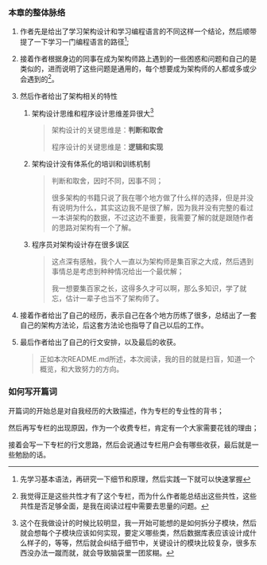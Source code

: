 ### 本章的整体脉络

1. 作者先是给出了学习架构设计和学习编程语言的不同这样一个结论，然后顺带提了一下学习一门编程语言的路径[^ 1];

2. 接着作者根据身边的同事在成为架构师路上遇到的一些困惑和问题和自己的是类似的，进而说明了这些问题是通用的，每个想要成为架构师的人都或多或少会遇到的[^作者按1]。

3. 然后作者给出了架构相关的特性

   1. 架构设计思维和程序设计思维差异很大[^ 作者按2]

      > 架构设计的关键思维是：**判断和取舍**
      >
      > 程序设计的关键思维是：**逻辑和实现**

   2. 架构设计没有体系化的培训和训练机制

      > 判断和取舍，因时不同，因事不同；
      >
      > 很多架构的书籍只说了我在哪个地方做了什么样的选择，但是并没有说明为什么，其实这边我不是很了解，因为我并没有完整的看过一本讲架构的数据，不过这边不重要，我需要了解的就是跟随作者的思路对架构有一个了解。

   3. 程序员对架构设计存在很多误区

      > 这点深有感触，我个人一直以为架构师是集百家之大成，然后遇到事情总是考虑到种种情况给出一个最优解；
      >
      > 我一想要集百家之长，这得多久才可以啊，那么多知识，学了就忘，估计一辈子也当不了架构师了。

4. 接着作者给出了自己的经历，表示自己在各个地方历练了很多，总结出了一套自己的架构方法论，后这套方法论也指导了自己以后的工作。

5. 最后作者给出了自己的行文安排，以及最后的收获。

   > 正如本次README.md所述，本次阅读，我的目的就是扫盲，知道一个概览，和大致努力的方向。



### 如何写开篇词

开篇词的开始总是对自我经历的大致描述，作为专栏的专业性的背书；

然后再写专栏的出现原因，作为一个收费专栏，肯定有一个大家需要花钱的理由；

接着会写一下专栏的行文思路，然后会说通过专栏用户会有哪些收获，最后就是一些勉励的话。



[^ 1]: 先学习基本语法，再研究一下细节和原理，然后实践一下就可以快速掌握 
[^作者按1]: 我觉得正是这些共性才有了这个专栏，而为什么作者能总结出这些共性，这些共性是否足够全面，是我在阅读过程中需要去思量的问题。



[^ 作者按2]: 这个在我做设计的时候比较明显，我一开始可能想的是如何拆分子模块，然后就会想每个子模块应该如何实现，要定义哪些类，然后数据库表应该设计成什么样子的，等等，然后就会纠结于细节中，关键设计的模块比较复杂，很多东西没办法一蹴而就，就会导致脑袋里一团浆糊。
